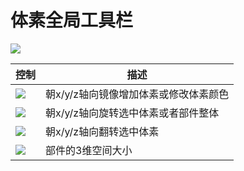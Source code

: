 # 体素全局工具栏

![](/QQ20241113-004100.png)

| 控制 | 描述 |
| --- | --- |
| ![](/QQ20241113-004142.png) | 朝x/y/z轴向镜像增加体素或修改体素颜色 |
| ![](/QQ20241113-004153.png) | 朝x/y/z轴向旋转选中体素或者部件整体 |
| ![](/QQ20241113-004237.png) | 朝x/y/z轴向翻转选中体素 |
| ![](/QQ20241113-004225.png) | 部件的3维空间大小 |
